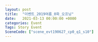 ```yaml
---
layout: post
title:  "이벤트_2019여름_0화_오프닝"
date:   2021-03-13 00:00:00 +0000
categories: Event
Tags: Story Event
SceneCode: ["scene_evt190627_cp0_q1_s10"]
---
```

